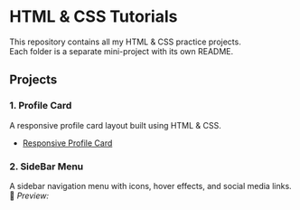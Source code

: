 # HTML & CSS Tutorials

This repository contains all my HTML & CSS practice projects.  
Each folder is a separate mini-project with its own README.

## Projects

### 1. Profile Card 
A responsive profile card layout built using HTML & CSS.
- [Responsive Profile Card](./Responsive%20Profile%20Card)

### 2. SideBar Menu  
A sidebar navigation menu with icons, hover effects, and social media links.  
📸 *Preview:*  
